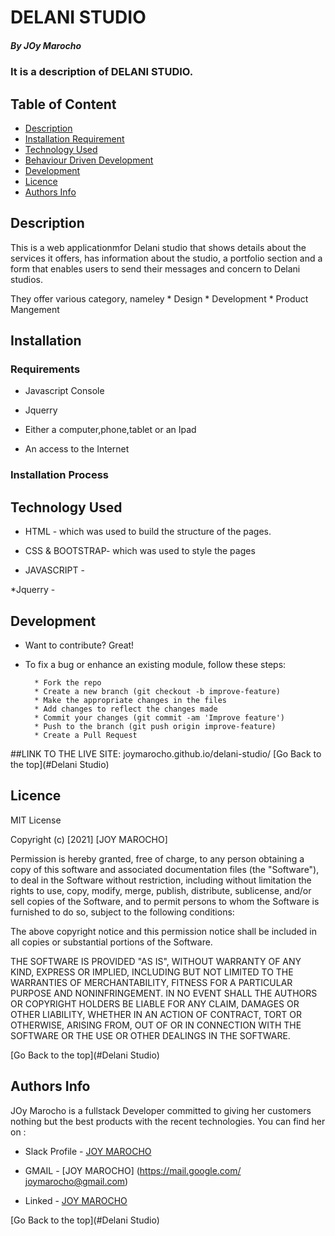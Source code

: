 # DELANI STUDIO
##### By JOy Marocho
### It is a description of DELANI STUDIO.
## Table of Content
+ [Description](#description)
+ [Installation Requirement](#Installation)
+ [Technology Used](#technology-used)
+ [Behaviour Driven Development](#behaviour-driven-development)
+ [Development](#development)
+ [Licence](#licence)
+ [Authors Info](#author-Info)
## Description
<p>This is  a web applicationmfor Delani studio that shows details about the services it offers, has information about the studio, a portfolio section and a form that enables users to send their messages and concern to Delani studios.</p>
<p> They offer various category, nameley
* Design
* Development
* Product Mangement
</p>

## Installation

### Requirements

 * Javascript Console

 * Jquerry 

 * Either a computer,phone,tablet or an Ipad
 
 * An access to the Internet
 
 ### Installation Process
 
 
 ## Technology Used
 * HTML - which was used to build the structure of the pages.
 
 * CSS & BOOTSTRAP- which was used to style the pages 

 * JAVASCRIPT - 

 *Jquerry - 
 

  ## Development
  * Want to contribute? Great!

* To fix a bug or enhance an existing module, follow these steps:

        * Fork the repo
        * Create a new branch (git checkout -b improve-feature)
        * Make the appropriate changes in the files
        * Add changes to reflect the changes made
        * Commit your changes (git commit -am 'Improve feature')
        * Push to the branch (git push origin improve-feature)
        * Create a Pull Request

##LINK TO THE LIVE SITE: joymarocho.github.io/delani-studio/
 [Go Back to the top](#Delani Studio)

  ## Licence
 
 MIT License
 
 Copyright (c) [2021] [JOY MAROCHO]
 
 Permission is hereby granted, free of charge, to any person obtaining a copy
 of this software and associated documentation files (the "Software"), to deal
 in the Software without restriction, including without limitation the rights
 to use, copy, modify, merge, publish, distribute, sublicense, and/or sell
 copies of the Software, and to permit persons to whom the Software is
 furnished to do so, subject to the following conditions:
 
 The above copyright notice and this permission notice shall be included in all
 copies or substantial portions of the Software.
 
 THE SOFTWARE IS PROVIDED "AS IS", WITHOUT WARRANTY OF ANY KIND, EXPRESS OR
 IMPLIED, INCLUDING BUT NOT LIMITED TO THE WARRANTIES OF MERCHANTABILITY,
 FITNESS FOR A PARTICULAR PURPOSE AND NONINFRINGEMENT. IN NO EVENT SHALL THE
 AUTHORS OR COPYRIGHT HOLDERS BE LIABLE FOR ANY CLAIM, DAMAGES OR OTHER
 LIABILITY, WHETHER IN AN ACTION OF CONTRACT, TORT OR OTHERWISE, ARISING FROM,
 OUT OF OR IN CONNECTION WITH THE SOFTWARE OR THE USE OR OTHER DEALINGS IN THE
 SOFTWARE.
 
 [Go Back to the top](#Delani Studio)
 
 ## Authors Info
 JOy Marocho is a fullstack Developer committed to giving her customers nothing but the best products with the recent technologies. You can find her on :

 * Slack Profile - [JOY MAROCHO](https://app.slack.com/client/T0101L740P4/D0330AQB1PSlack%20Profile%20-%20[JOY%20MAROCHO](https://app.slack.com/client/T077KKCG6/GLRQR61NW/user_profile/UKXhttps://app.slack.com/client/T0101L740P4/D0330AQB1PSlack%20Profile%20-%20[JOY%20MAROCHO](https://app.slack.com/client/T077KKCG6/GLRQR61NW/user_profile/UKXCHMCNP?cdn_fallback=1)WCHMCNP?cdn_fallback=1)W)

 * GMAIL - [JOY MAROCHO] (https://mail.google.com/ joymarocho@gmail.com)
 
 * Linked - [JOY MAROCHO](https://www.linkedin.com/in/joy-marocho-553b3b12a/)
 
 [Go Back to the top](#Delani Studio)
